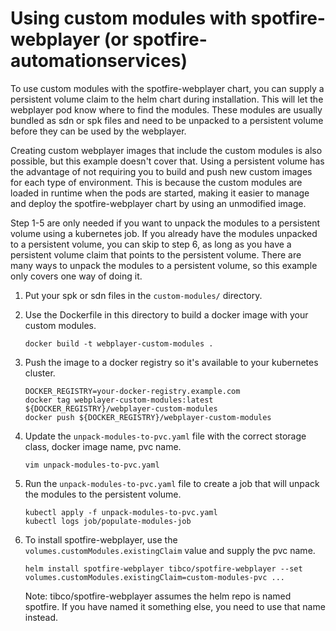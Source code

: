 # Using custom modules with spotfire-webplayer (or spotfire-automationservices)

To use custom modules with the spotfire-webplayer chart, you can supply a
persistent volume claim to the helm chart during installation. This will let
the webplayer pod know where to find the modules. These modules are usually
bundled as sdn or spk files and need to be unpacked to a persistent volume
before they can be used by the webplayer.

Creating custom webplayer images that include the custom modules is also
possible, but this example doesn't cover that. Using a persistent volume has
the advantage of not requiring you to build and push new custom images for each
type of environment. This is because the custom modules are loaded in runtime
when the pods are started, making it easier to manage and deploy the
spotfire-webplayer chart by using an unmodified image.

Step 1-5 are only needed if you want to unpack the modules to a persistent
volume using a kubernetes job. If you already have the modules unpacked to a
persistent volume, you can skip to step 6, as long as you have a persistent
volume claim that points to the persistent volume. There are many ways to
unpack the modules to a persistent volume, so this example only covers one way
of doing it.

1. Put your spk or sdn files in the `custom-modules/` directory.
2. Use the Dockerfile in this directory to build a docker image with your
   custom modules.
   ```
   docker build -t webplayer-custom-modules .
   ```

3. Push the image to a docker registry so it's available to your kubernetes
   cluster.
   ```
   DOCKER_REGISTRY=your-docker-registry.example.com
   docker tag webplayer-custom-modules:latest ${DOCKER_REGISTRY}/webplayer-custom-modules
   docker push ${DOCKER_REGISTRY}/webplayer-custom-modules
   ```

4. Update the `unpack-modules-to-pvc.yaml` file with the correct storage class,
   docker image name, pvc name.
   ```
   vim unpack-modules-to-pvc.yaml
   ```

5. Run the `unpack-modules-to-pvc.yaml` file to create a job that will unpack
   the modules to the persistent volume.
   ```
   kubectl apply -f unpack-modules-to-pvc.yaml
   kubectl logs job/populate-modules-job
   ```

6. To install spotfire-webplayer, use the `volumes.customModules.existingClaim`
   value and supply the pvc name.
   ```
   helm install spotfire-webplayer tibco/spotfire-webplayer --set volumes.customModules.existingClaim=custom-modules-pvc ...
   ```
   Note: tibco/spotfire-webplayer assumes the helm repo is named spotfire.
   If you have named it something else, you need to use that name instead.

